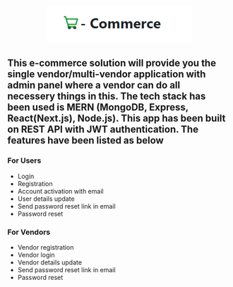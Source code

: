 <div align="center">
    <img src="./public/images/logo.png" />
</div>

## This e-commerce solution will provide you the single vendor/multi-vendor application with admin panel where a vendor can do all necessery things in this. The tech stack has been used is MERN (MongoDB, Express, React(Next.js), Node.js). This app has been built on REST API with JWT authentication. The features have been listed as below

### **For Users**

-   Login
-   Registration
-   Account activation with email
-   User details update
-   Send password reset link in email
-   Password reset

### **For Vendors**

-   Vendor registration
-   Vendor login
-   Vendor details update
-   Send password reset link in email
-   Password reset
